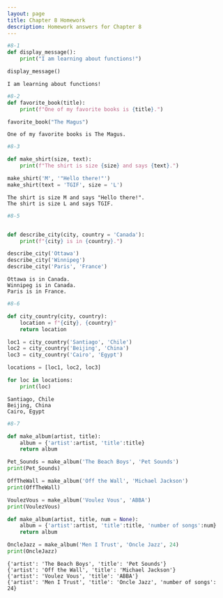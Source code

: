 ```yaml
---
layout: page
title: Chapter 8 Homework
description: Homework answers for Chapter 8
---
```






```python
#8-1
def display_message():
    print("I am learning about functions!")

display_message()
```

    I am learning about functions!



```python
#8-2
def favorite_book(title):
    print(f"One of my favorite books is {title}.")

favorite_book("The Magus")
```

    One of my favorite books is The Magus.



```python
#8-3

def make_shirt(size, text):
    print(f"The shirt is size {size} and says {text}.")

make_shirt('M', '"Hello there!"')
make_shirt(text = 'TGIF', size = 'L')
```

    The shirt is size M and says "Hello there!".
    The shirt is size L and says TGIF.



```python
#8-5


def describe_city(city, country = 'Canada'):
    print(f"{city} is in {country}.")

describe_city('Ottawa')
describe_city('Winnipeg')
describe_city('Paris', 'France')

```

    Ottawa is in Canada.
    Winnipeg is in Canada.
    Paris is in France.



```python
#8-6

def city_country(city, country):
    location = f"{city}, {country}"
    return location

loc1 = city_country('Santiago', 'Chile')
loc2 = city_country('Beijing', 'China')
loc3 = city_country('Cairo', 'Egypt')

locations = [loc1, loc2, loc3]

for loc in locations:
    print(loc)
```

    Santiago, Chile
    Beijing, China
    Cairo, Egypt



```python
#8-7

def make_album(artist, title):
    album = {'artist':artist, 'title':title}
    return album

Pet_Sounds = make_album('The Beach Boys', 'Pet Sounds')
print(Pet_Sounds)

OffTheWall = make_album('Off the Wall', 'Michael Jackson')
print(OffTheWall)

VoulezVous = make_album('Voulez Vous', 'ABBA')
print(VoulezVous)

def make_album(artist, title, num = None):
    album = {'artist':artist, 'title':title, 'number of songs':num}
    return album

OncleJazz = make_album('Men I Trust', 'Oncle Jazz', 24)
print(OncleJazz)
```

    {'artist': 'The Beach Boys', 'title': 'Pet Sounds'}
    {'artist': 'Off the Wall', 'title': 'Michael Jackson'}
    {'artist': 'Voulez Vous', 'title': 'ABBA'}
    {'artist': 'Men I Trust', 'title': 'Oncle Jazz', 'number of songs': 24}

